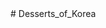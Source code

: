 <meta name="google-site-verification" content="JVSdng-1xxtbcBItdn-okUoUAj0XYI7qQdzABy6uu6s" />
# Desserts_of_Korea
